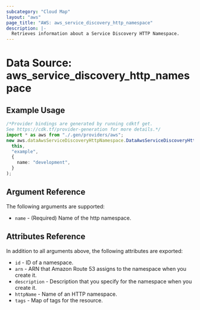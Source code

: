 ```yaml
---
subcategory: "Cloud Map"
layout: "aws"
page_title: "AWS: aws_service_discovery_http_namespace"
description: |-
  Retrieves information about a Service Discovery HTTP Namespace.
---
```


# Data Source: aws\_service\_discovery\_http\_namespace

## Example Usage

```typescript
/*Provider bindings are generated by running cdktf get.
See https://cdk.tf/provider-generation for more details.*/
import * as aws from "./.gen/providers/aws";
new aws.dataAwsServiceDiscoveryHttpNamespace.DataAwsServiceDiscoveryHttpNamespace(
  this,
  "example",
  {
    name: "development",
  }
);

```

## Argument Reference

The following arguments are supported:

* `name` - (Required) Name of the http namespace.

## Attributes Reference

In addition to all arguments above, the following attributes are exported:

* `id` - ID of a namespace.
* `arn` - ARN that Amazon Route 53 assigns to the namespace when you create it.
* `description` - Description that you specify for the namespace when you create it.
* `httpName` - Name of an HTTP namespace.
* `tags` - Map of tags for the resource.
